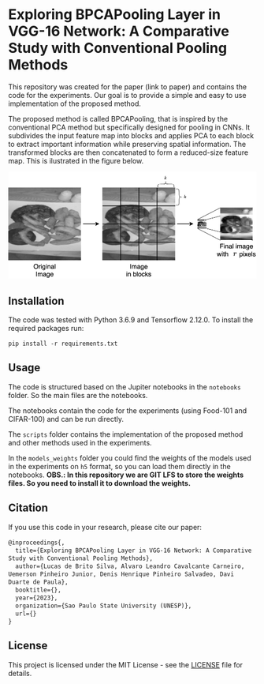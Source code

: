 # Exploring BPCAPooling Layer in VGG-16 Network: A Comparative Study with Conventional Pooling Methods
This repository was created for the paper (link to paper) and contains the code for the experiments.
Our goal is to provide a simple and easy to use implementation of the proposed method.

The proposed method is called BPCAPooling, that is inspired by the conventional PCA method but specifically designed for pooling in CNNs. It subdivides the input feature map into blocks and applies PCA to each block to extract important information while preserving spatial information. The transformed blocks are then concatenated to form a reduced-size feature map. This is ilustrated in the figure below.

![BPCAPooling](https://raw.githubusercontent.com/Lucs1590/vgg_bpca/2c97a54297698363aa6349a655371a6eb3bbdb54/images/bpca.png?token=GHSAT0AAAAAAB5UG3TH7YCPUFGK7NJR3IL6ZE7LHZA)

## Installation
The code was tested with Python 3.6.9 and Tensorflow 2.12.0.
To install the required packages run:
```
pip install -r requirements.txt
```

## Usage
The code is structured based on the Jupiter notebooks in the `notebooks` folder. So the main files are the notebooks.

The notebooks contain the code for the experiments (using Food-101 and CIFAR-100) and can be run directly.

The `scripts` folder contains the implementation of the proposed method and other methods used in the experiments.

In the `models_weights` folder you could find the weights of the models used in the experiments on `h5` format, so you can load them directly in the notebooks.
**OBS.: In this repository we are GIT LFS to store the weights files. So you need to install it to download the weights.**

## Citation
If you use this code in your research, please cite our paper:
```
@inproceedings{,
  title={Exploring BPCAPooling Layer in VGG-16 Network: A Comparative Study with Conventional Pooling Methods},
  author={Lucas de Brito Silva, Alvaro Leandro Cavalcante Carneiro, Uemerson Pinheiro Junior, Denis Henrique Pinheiro Salvadeo, Davi Duarte de Paula},
  booktitle={},
  year={2023},
  organization={Sao Paulo State University (UNESP)},
  url={}
}
```

## License
This project is licensed under the MIT License - see the [LICENSE](https://github.com/Lucs1590/vgg_bpca/blob/2c97a54297698363aa6349a655371a6eb3bbdb54/LICENSE) file for details.

